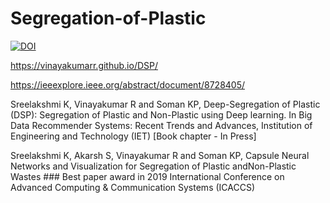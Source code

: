 # Segregation-of-Plastic

[![DOI](https://zenodo.org/badge/191520137.svg)](https://zenodo.org/badge/latestdoi/191520137)

https://vinayakumarr.github.io/DSP/

https://ieeexplore.ieee.org/abstract/document/8728405/

Sreelakshmi K, Vinayakumar R and Soman KP, Deep-Segregation of Plastic (DSP): Segregation of Plastic and Non-Plastic using Deep learning. In Big Data Recommender Systems: Recent Trends and Advances, Institution of Engineering and Technology (IET) [Book chapter - In Press]

Sreelakshmi K, Akarsh S, Vinayakumar R and Soman KP, Capsule Neural Networks and Visualization for Segregation of Plastic andNon-Plastic Wastes ### Best paper award in 2019 International Conference on Advanced Computing & Communication Systems (ICACCS)

